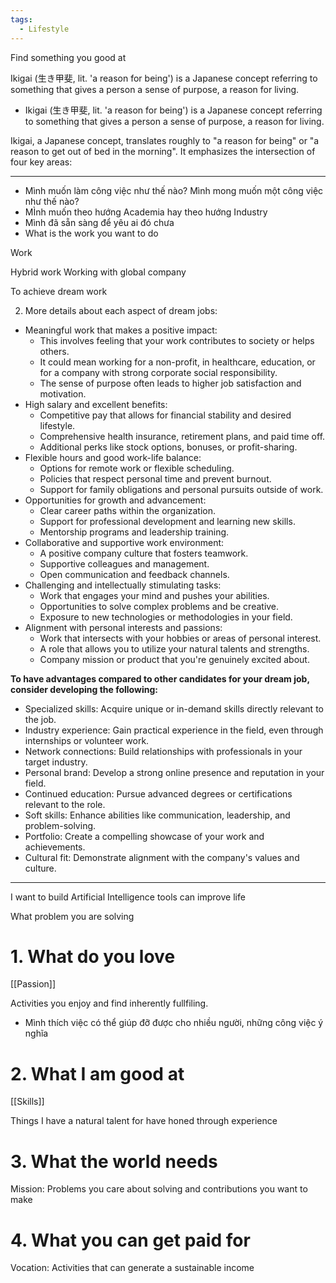 ```yaml
---
tags:
  - Lifestyle
---
```

Find something you good at

Ikigai (生き甲斐, lit. 'a reason for being') is a Japanese concept referring to something that gives a person a sense of purpose, a reason for living.

- Ikigai (生き甲斐, lit. 'a reason for being') is a Japanese concept referring to something that gives a person a sense of purpose, a reason for living.

Ikigai, a Japanese concept, translates roughly to "a reason for being" or "a reason to get out of bed in the morning". It emphasizes the intersection of four key areas:

---

- Mình muốn làm công việc như thế nào? Mình mong muốn một công việc như thế nào?
- MÌnh muốn theo hướng Academia hay theo hướng Industry
- Mình đã sẵn sàng để yêu ai đó chưa
- What is the work you want to do

Work

Hybrid work
Working with global company

To achieve dream work

2. More details about each aspect of dream jobs:

- Meaningful work that makes a positive impact:
    - This involves feeling that your work contributes to society or helps others.
    - It could mean working for a non-profit, in healthcare, education, or for a company with strong corporate social responsibility.
    - The sense of purpose often leads to higher job satisfaction and motivation.
- High salary and excellent benefits:
    - Competitive pay that allows for financial stability and desired lifestyle.
    - Comprehensive health insurance, retirement plans, and paid time off.
    - Additional perks like stock options, bonuses, or profit-sharing.
- Flexible hours and good work-life balance:
    - Options for remote work or flexible scheduling.
    - Policies that respect personal time and prevent burnout.
    - Support for family obligations and personal pursuits outside of work.
- Opportunities for growth and advancement:
    - Clear career paths within the organization.
    - Support for professional development and learning new skills.
    - Mentorship programs and leadership training.
- Collaborative and supportive work environment:
    - A positive company culture that fosters teamwork.
    - Supportive colleagues and management.
    - Open communication and feedback channels.
- Challenging and intellectually stimulating tasks:
    - Work that engages your mind and pushes your abilities.
    - Opportunities to solve complex problems and be creative.
    - Exposure to new technologies or methodologies in your field.
- Alignment with personal interests and passions:
    - Work that intersects with your hobbies or areas of personal interest.
    - A role that allows you to utilize your natural talents and strengths.
    - Company mission or product that you're genuinely excited about.

**To have advantages compared to other candidates for your dream job, consider developing the following:**

- Specialized skills: Acquire unique or in-demand skills directly relevant to the job.
- Industry experience: Gain practical experience in the field, even through internships or volunteer work.
- Network connections: Build relationships with professionals in your target industry.
- Personal brand: Develop a strong online presence and reputation in your field.
- Continued education: Pursue advanced degrees or certifications relevant to the role.
- Soft skills: Enhance abilities like communication, leadership, and problem-solving.
- Portfolio: Create a compelling showcase of your work and achievements.
- Cultural fit: Demonstrate alignment with the company's values and culture.

---
I want to build Artificial Intelligence tools can improve life

What problem you are solving

# 1. What do you love

[[Passion]]

Activities you enjoy and find inherently fullfiling.
- Mình thích việc có thể giúp đỡ được cho nhiều người, những công việc ý nghĩa

# 2. What I am good at

[[Skills]]

Things I have a natural talent for have honed through experience

# 3. What the world needs

Mission: Problems you care about solving and contributions you want to make

# 4. What you can get paid for

Vocation: Activities that can generate a sustainable income